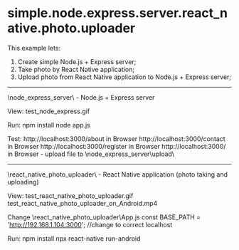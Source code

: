 # simple.node.express.server.react_native.photo.uploader

This example lets:
1) Create simple Node.js + Express server;
2) Take photo by React Native application;
3) Upload photo from React Native application to Node.js + Express server;


*******************************************************************************
\node_express_server\ - Node.js + Express server

View:
test_node_express.gif

Run:
npm install
node app.js

Test:
http://localhost:3000/about in Browser
http://localhost:3000/contact in Browser
http://localhost:3000/register in Browser
http://localhost:3000/ in Browser - upload file to \node_express_server\upload\

*******************************************************************************
\react_native_photo_uploader\ - React Native application (photo taking and uploading)

View:
test_react_native_photo_uploader.gif
test_react_native_photo_uploader_on_Android.mp4

Change 
\react_native_photo_uploader\App.js
const BASE_PATH = 'http://192.168.1.104:3000'; //change to correct localhost

Run:
npm install
npx react-native run-android







